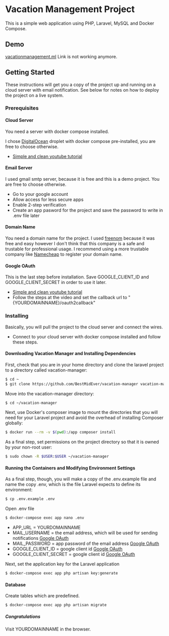 # Vacation Management Project

This is a simple web application using PHP, Laravel, MySQL and Docker Compose.

## Demo

[vacationmanagement.ml](http://vacationmanagement.ml/) Link is not working anymore.

## Getting Started

These instructions will get you a copy of the project up and running on a cloud server with email notification. See below for notes on how to deploy the project on a live system.

### Prerequisites

#### Cloud Server

You need a server with docker compose installed.

I chose [DigitalOcean](https://m.do.co/c/3a4b7d44cada) droplet with docker compose pre-installed, you are free to choose otherwise.

* [Simple and clean youtube tutorial](https://www.youtube.com/watch?v=f7hCzwYBIXc)

#### Email Server

I used gmail smtp server, because it is free and this is a demo project. You are free to choose otherwise.

* Go to your google account
* Allow access for less secure apps
* Enable 2-step verification
* Create an app pasword for the project and save the password to write in .env file later

#### Domain Name

You need a domain name for the project. I used [freenom](https://www.freenom.com/) because it was free and easy however I don't think that this company is a safe and trustable for professional usage. I recommend using a more trustable company like [Namecheap](https://www.namecheap.com/) to register your domain name.

#### Google OAuth

This is the last step before installation. Save GOOGLE_CLIENT_ID and GOOGLE_CLIENT_SECRET in order to use it later.

* [Simple and clean youtube tutorial](https://www.youtube.com/watch?v=l5nxzSVlxKc)
* Follow the steps at the video and set the callback url to "{YOURDOMAINNAME}/oauth2callback"

### Installing

Basically, you will pull the project to the cloud server and connect the wires.
* Connect to your cloud server with docker compose installed and follow these steps.

#### Downloading Vacation Manager and Installing Dependencies

First, check that you are in your home directory and clone the laravel project to a directory called vacation-manager:

```bash
$ cd ~
$ git clone https://github.com/BestMidEver/vacation-manager vacation-manager
```

Move into the vacation-manager directory:

```bash
$ cd ~/vacation-manager
```

Next, use Docker's composer image to mount the directories that you will need for your Laravel project and avoid the overhead of installing Composer globally:

```bash
$ docker run --rm -v $(pwd):/app composer install

```

As a final step, set permissions on the project directory so that it is owned by your non-root user:

```bash
$ sudo chown -R $USER:$USER ~/vacation-manager
```

#### Running the Containers and Modifying Environment Settings

As a final step, though, you will make a copy of the .env.example file and name the copy .env, which is the file Laravel expects to define its environment:

```bash
$ cp .env.example .env
```

Open .env file

```bash
$ docker-compose exec app nano .env
```

* APP_URL = YOURDOMAINNAME
* MAIL_USERNAME = the email address, which will be used for sending notifications [Google OAuth](https://github.com/BestMidEver/vacation-manager#email-server)
* MAIL_PASSWORD = app password of the email address [Google OAuth](https://github.com/BestMidEver/vacation-manager#email-server)
* GOOGLE_CLIENT_ID = google client id [Google OAuth](https://github.com/BestMidEver/vacation-manager#google-oauth)
* GOOGLE_CLIENT_SECRET = google client id [Google OAuth](https://github.com/BestMidEver/vacation-manager#google-oauth)

Next, set the application key for the Laravel application

```bash
$ docker-compose exec app php artisan key:generate
```

#### Database

Create tables which are predefined.

```bash
$ docker-compose exec app php artisan migrate
```

##### Congratulations

Visit YOURDOMAINNAME in the browser.
